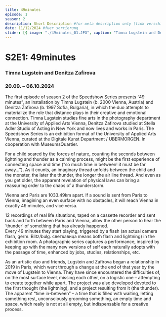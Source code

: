 ```yaml
---
title: 49minutes
episode: 1
season: 2
description: Short Description #for meta description only (link verschicken etc. nicht auf der seite zu sehen)
date: 11/12/2024 #fuer sortierung
slider: [{ image: "./49minutes_01.JPG", caption: "Timna Lugstein and Denitza Zafirova"}, { image: "./49minutes_02.JPG", caption: "Timna Lugstein and Denitza Zafirova" }, { image: "./49minutes_03.JPG", caption: "Timna Lugstein and Denitza Zafirova" }]
---
```


# S2E1: 49minutes
### Timna Lugstein and Denitza Zafirova
### 20.09. – 06.10.2024
		

The first episode of season 2 of the Speedshow Series presents “49 minutes”, an installation by Timna Lugstein (b. 2000 Vienna, Austria) and Denitza Zafirova (b. 1997 Sofia, Bulgaria), in which the duo attempts to materialize the role that distance plays in their creative and emotional connection. Timna Lugstein studies fine arts in the photography department at the University of Applied Arts Vienna, Denitza Zafirova studied at Stella Adler Studio of Acting in New York and now lives and works in Paris. 
The Speedshow Series is an exhibition format of the University of Applied Arts Vienna, curated at the Digitale Kunst Department / UBERMORGEN. In cooperation with MuseumsQuartier.

For a child scared by the forces of nature, counting the seconds between lightning and thunder as a calming process, might be the first experience of connecting space and time (“so much time in between! it must be far away…”). As it counts, an imaginary thread unfolds between the child and the monster, the later the thunder, the longer the air line thread. And even as you get older, the apparent revelation of physical laws can bring a reassuring order to the chaos of a thunderstorm.

Vienna and Paris are 1033.49km apart. If a sound is sent from Paris to Vienna, imagining an even surface with no obstacles, it will reach Vienna in exactly 49 minutes, and vice versa.

12 recordings of real life situations, taped on a cassette recorder and sent back and forth between Paris and Vienna, allow the other person to hear the ‘thunder’ of something that has already happened.  
Every 49 minutes they start playing, triggered by a flash (an actual camera flash, germ. Blitz/bulg. светкавица means both flash and lightning) in the exhibition room. A photographic series captures a performance, inspired by keeping up with the many new versions of self each naturally adopts with the passage of time, enhanced by jobs, studies, relationships, etc. 

As an artistic duo and friends, Lugstein and Zafirova began a relationship in 2019 in Paris, which went through a change at the end of that year by the move of Lugstein to Vienna. They have since encountered the difficulties of, on the most surface level, missing each other, on a logistic one – attempting to create together while apart.
The project was also developed devoted to the first thought (the lightning), and a project resulting from it (the thunder). The apparent “time in-between” – a time that is filled with waiting, letting something rest, unconsciously grooming something, an empty time and space, which really is not at all empty, but indispensable for a creative process.



